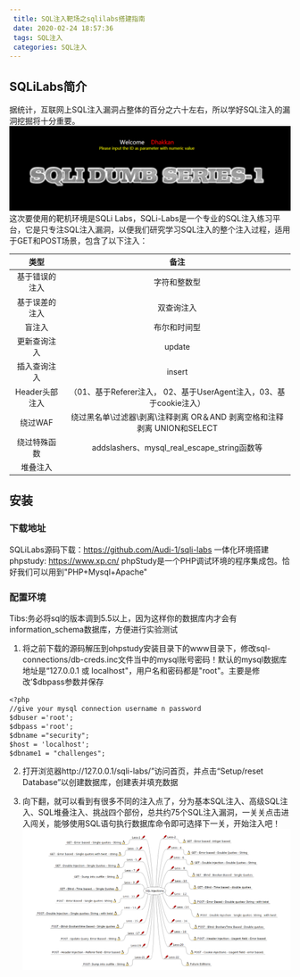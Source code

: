 ```yaml
---
 title: SQL注入靶场之sqlilabs搭建指南
 date: 2020-02-24 18:57:36
 tags: SQL注入
 categories: SQL注入
---
```


## SQLiLabs简介
据统计，互联网上SQL注入漏洞占整体的百分之六十左右，所以学好SQL注入的漏洞挖掘将十分重要。
![2020-2-24-19-45-6](https://raw.githubusercontent.com/bbkali/picbad/master/2020-2-24-19-45-6)
这次要使用的靶机环境是SQLi Labs，SQLi-Labs是一个专业的SQL注入练习平台，它是只专注SQL注入漏洞，以便我们研究学习SQL注入的整个注入过程，适用于GET和POST场景，包含了以下注入：
 
|类型|备注|
|:----:|:----:|
|基于错误的注入|字符和整数型|
|基于误差的注入|双查询注入|
|盲注入|布尔和时间型|
|更新查询注入|update |
|插入查询注入|insert |
|Header头部注入|（01、基于Referer注入， 02、基于UserAgent注入，03、基于cookie注入）|
|绕过WAF|绕过黑名单\过滤器\剥离\注释剥离 OR＆AND 剥离空格和注释剥离 UNION和SELECT|
|绕过特殊函数|addslashers、mysql_real_escape_string函数等|
|堆叠注入||
<!--more-->
## 安装
### 下载地址
SQLiLabs源码下载：https://github.com/Audi-1/sqli-labs
一体化环境搭建phpstudy: https://www.xp.cn/
phpStudy是一个PHP调试环境的程序集成包。恰好我们可以用到"PHP+Mysql+Apache"
### 配置环境
Tibs:务必将sql的版本调到5.5以上，因为这样你的数据库内才会有information_schema数据库，方便进行实验测试

1. 将之前下载的源码解压到ohpstudy安装目录下的www目录下，修改sql-connections/db-creds.inc文件当中的mysql账号密码！默认的mysql数据库地址是“127.0.0.1 或 localhost"，用户名和密码都是"root"。主要是修改’$dbpass参数并保存
```
<?php
//give your mysql connection username n password
$dbuser ='root';
$dbpass ='root';
$dbname ="security";
$host = 'localhost';
$dbname1 = "challenges";
```
2. 打开浏览器http://127.0.0.1/sqli-labs/”访问首页，并点击“Setup/reset Database”以创建数据库，创建表并填充数据

3. 向下翻，就可以看到有很多不同的注入点了，分为基本SQL注入、高级SQL注入、SQL堆叠注入、挑战四个部份，总共约75个SQL注入漏洞，一关关点击进入闯关，能够使用SQL语句执行数据库命令即可选择下一关，开始注入吧！
![2020-2-24-19-33-42](https://raw.githubusercontent.com/bbkali/picbad/master/2020-2-24-19-33-42)
